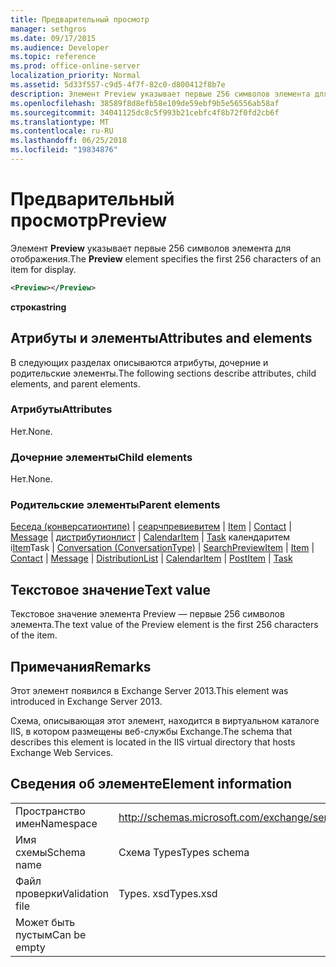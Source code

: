 ```yaml
---
title: Предварительный просмотр
manager: sethgros
ms.date: 09/17/2015
ms.audience: Developer
ms.topic: reference
ms.prod: office-online-server
localization_priority: Normal
ms.assetid: 5d33f557-c9d5-4f7f-82c0-d800412f8b7e
description: Элемент Preview указывает первые 256 символов элемента для отображения.
ms.openlocfilehash: 38589f8d8efb58e109de59ebf9b5e56556ab58af
ms.sourcegitcommit: 34041125dc8c5f993b21cebfc4f8b72f0fd2cb6f
ms.translationtype: MT
ms.contentlocale: ru-RU
ms.lasthandoff: 06/25/2018
ms.locfileid: "19834876"
---
```

# <a name="preview"></a><span data-ttu-id="fdeaf-103">Предварительный просмотр</span><span class="sxs-lookup"><span data-stu-id="fdeaf-103">Preview</span></span>

<span data-ttu-id="fdeaf-104">Элемент **Preview** указывает первые 256 символов элемента для отображения.</span><span class="sxs-lookup"><span data-stu-id="fdeaf-104">The **Preview** element specifies the first 256 characters of an item for display.</span></span> 
  
```XML
<Preview></Preview>
```

 <span data-ttu-id="fdeaf-105">**строка**</span><span class="sxs-lookup"><span data-stu-id="fdeaf-105">**string**</span></span>
## <a name="attributes-and-elements"></a><span data-ttu-id="fdeaf-106">Атрибуты и элементы</span><span class="sxs-lookup"><span data-stu-id="fdeaf-106">Attributes and elements</span></span>

<span data-ttu-id="fdeaf-107">В следующих разделах описываются атрибуты, дочерние и родительские элементы.</span><span class="sxs-lookup"><span data-stu-id="fdeaf-107">The following sections describe attributes, child elements, and parent elements.</span></span>
  
### <a name="attributes"></a><span data-ttu-id="fdeaf-108">Атрибуты</span><span class="sxs-lookup"><span data-stu-id="fdeaf-108">Attributes</span></span>

<span data-ttu-id="fdeaf-109">Нет.</span><span class="sxs-lookup"><span data-stu-id="fdeaf-109">None.</span></span>
  
### <a name="child-elements"></a><span data-ttu-id="fdeaf-110">Дочерние элементы</span><span class="sxs-lookup"><span data-stu-id="fdeaf-110">Child elements</span></span>

<span data-ttu-id="fdeaf-111">Нет.</span><span class="sxs-lookup"><span data-stu-id="fdeaf-111">None.</span></span>
  
### <a name="parent-elements"></a><span data-ttu-id="fdeaf-112">Родительские элементы</span><span class="sxs-lookup"><span data-stu-id="fdeaf-112">Parent elements</span></span>

<span data-ttu-id="fdeaf-113">[Беседа (конверсатионтипе)](conversation-conversationtype.md) | [сеарчпревиевитем](searchpreviewitem.md) | [Item](item.md) | [Contact](contact.md) | [Message](message-ex15websvcsotherref.md) | [дистрибутионлист](distributionlist.md) | [CalendarItem](calendaritem.md) | [Task](task.md) календаритем i[Item](postitem.md)Task | </span><span class="sxs-lookup"><span data-stu-id="fdeaf-113">[Conversation (ConversationType)](conversation-conversationtype.md) | [SearchPreviewItem](searchpreviewitem.md) | [Item](item.md) | [Contact](contact.md) | [Message](message-ex15websvcsotherref.md) | [DistributionList](distributionlist.md) | [CalendarItem](calendaritem.md) | [PostItem](postitem.md) | [Task](task.md)</span></span>
  
## <a name="text-value"></a><span data-ttu-id="fdeaf-114">Текстовое значение</span><span class="sxs-lookup"><span data-stu-id="fdeaf-114">Text value</span></span>

<span data-ttu-id="fdeaf-115">Текстовое значение элемента Preview — первые 256 символов элемента.</span><span class="sxs-lookup"><span data-stu-id="fdeaf-115">The text value of the Preview element is the first 256 characters of the item.</span></span>
  
## <a name="remarks"></a><span data-ttu-id="fdeaf-116">Примечания</span><span class="sxs-lookup"><span data-stu-id="fdeaf-116">Remarks</span></span>

<span data-ttu-id="fdeaf-117">Этот элемент появился в Exchange Server 2013.</span><span class="sxs-lookup"><span data-stu-id="fdeaf-117">This element was introduced in Exchange Server 2013.</span></span>
  
<span data-ttu-id="fdeaf-118">Схема, описывающая этот элемент, находится в виртуальном каталоге IIS, в котором размещены веб-службы Exchange.</span><span class="sxs-lookup"><span data-stu-id="fdeaf-118">The schema that describes this element is located in the IIS virtual directory that hosts Exchange Web Services.</span></span>
  
## <a name="element-information"></a><span data-ttu-id="fdeaf-119">Сведения об элементе</span><span class="sxs-lookup"><span data-stu-id="fdeaf-119">Element information</span></span>

|||
|:-----|:-----|
|<span data-ttu-id="fdeaf-120">Пространство имен</span><span class="sxs-lookup"><span data-stu-id="fdeaf-120">Namespace</span></span>  <br/> |http://schemas.microsoft.com/exchange/services/2006/types  <br/> |
|<span data-ttu-id="fdeaf-121">Имя схемы</span><span class="sxs-lookup"><span data-stu-id="fdeaf-121">Schema name</span></span>  <br/> |<span data-ttu-id="fdeaf-122">Схема Types</span><span class="sxs-lookup"><span data-stu-id="fdeaf-122">Types schema</span></span>  <br/> |
|<span data-ttu-id="fdeaf-123">Файл проверки</span><span class="sxs-lookup"><span data-stu-id="fdeaf-123">Validation file</span></span>  <br/> |<span data-ttu-id="fdeaf-124">Types. xsd</span><span class="sxs-lookup"><span data-stu-id="fdeaf-124">Types.xsd</span></span>  <br/> |
|<span data-ttu-id="fdeaf-125">Может быть пустым</span><span class="sxs-lookup"><span data-stu-id="fdeaf-125">Can be empty</span></span>  <br/> ||
   

